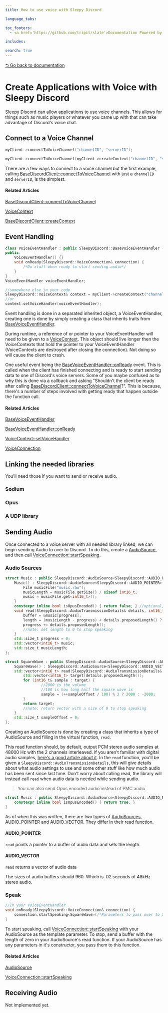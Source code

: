 ```yaml
---
title: How to use voice with Sleepy Discord

language_tabs:

toc_footers:
  - <a href='https://github.com/tripit/slate'>Documentation Powered by Slate</a>

includes:

search: true
---
```

[⮌ Go back to documentation](documentation.html)

# Create Applications with Voice with Sleepy Discord

Sleepy Discord can allow applications to use voice channels. This allows for things such as music players or whatever you came up with that can take advantage of Discord's voice chat.

## Connect to a Voice Channel

```cpp
myClient->connectToVoiceChannel("channelID", "serverID");
```

```cpp
myClient->connectToVoiceChannel(myClient->createContext("channelID", "serverID", nullptr));
```

There are a few ways to connect to a voice channel but the first example, calling [BaseDiscordClient::connectToVoiceChannel](documentation.html#connecttovoicechannel) with just a ``channelID`` and ``serverID``, is the simplest.

#### Related Articles
[BaseDiscordClient::connectToVoiceChannel](documentation.html#connecttovoicechannel)

[VoiceContext](documentation.html#voicecontext)

[BaseDiscordClient::createContext](documentation.html#createContext)

## Event Handling
```cpp
class VoiceEventHandler : public SleepyDiscord::BaseVoiceEventHandler {
public:
	VoiceEventHandler() {}
	void onReady(SleepyDiscord::VoiceConnection& connection) {
		/*Do stuff when ready to start sending audio*/
	}
}
VoiceEventHandler voiceEventHandler;

//somewhere else in your code
SleepyDiscord::VoiceContext& context = myClient->createContext("channelID", "serverID", voiceEventHandler);
//or
context.setVoiceHandler(voiceEventHandler);
```

Event handling is done in a separated inherited object, a VoiceEventHandler, creating one is done by simply creating a class that inherits traits from [BaseVoiceEventHandler](documentation.html#basevoiceeventhandler).

During runtime, a reference of or pointer to your VoiceEventHandler will need to be given to a [VoiceContext](documentation.html#voicecontext). This object should live longer then the VoiceContexts that hold the pointer to your VoiceEventHandler (VoiceContexts are destroyed after closing the connection). Not doing so will cause the client to crash.

One useful event being the [BaseVoiceEventHandler::onReady]() event. This is called when the client has finished connecting and is ready to start sending data to one of Discord's voice servers. Some of you maybe confused as to why this is done via a callback and asking "Shouldn't the client be ready after calling [BaseDiscordClient::connectToVoiceChannel](documentation.html#connecttovoicechannel)?". This is because, there's a number of steps involved with getting ready that happen outside the function call.

#### Related Articles
[BaseVoiceEventHandler](documentation.html#basevoiceeventhandler)

[BaseVoiceEventHandler::onReady]()

[VoiceContext::setVoiceHandler](documentation.html#setvoicehandler)

[VoiceConnection](documentation.html#voiceconnection)

## Linking the needed libraries

You'll need those if you want to send or receive audio.

### Sodium

### Opus

### A UDP library

## Sending Audio

Once connected to a voice server with all needed library linked, we can begin sending Audio to over to Discord. To do this, create a [AudioSource](documentation.html#audiosource), and then call [VoiceConnection::startSpeaking](documentation.html#startspeaking).

### Audio Sources
```cpp
struct Music : public SleepyDiscord::AudioSource<SleepyDiscord::AUDIO_POINTER> {
	Music() : SleepyDiscord::AudioSource<SleepyDiscord::AUDIO_POINTER>() {
		File musicFile("music.raw");
		musicLength = musicFile.getSize() / sizeof int16_t;
		music = musicFile.get<int16_t>();
	}
	constexpr inline bool isOpusEncoded() { return false; } //optional, will be false by default
	void read(SleepyDiscord::AudioTransmissionDetails& details, int16_t*& buffer, std::size_t& length) {
		buffer = &music[progress];
		length = (musicLength - progress) < details.proposedLength() ? details.proposedLength() : 0;
		progress += details.proposedLength();
		//note: set length to 0 to stop speaking
	}
	std::size_t progress = 0;
	std::vector<int16_t> music;
	std::size_t musicLength;
};
```

```cpp
struct SquareWave : public SleepyDiscord::AudioSource<SleepyDiscord::AUDIO_VECTOR> {
	SquareWave() : SleepyDiscord::AudioSource<SleepyDiscord::AUDIO_VECTOR>(), sampleOffset(0) {}
	std::vector<int16_t> read(SleepyDiscord::AudioTransmissionDetails& details) {
		std::vector<int16_t> target(details.proposedLength());
		for (int16_t& sample : target) {
				//2000 is the volume
				//100 is how long half the square wave is
				sample = (++sampleOffset / 100) % 2 ? 2000 : -2000;
		}
		return target;
		//note: return vector with a size of 0 to stop speaking
	}
	std::size_t sampleOffset = 0;
};
```

Creating an AudioSource is done by creating a class that inherits a type of AudioSource and filling in the virtual function, ``read``.

This read function should, by default, output PCM stereo audio samples at 48000 Hz with the 2 channels interleaved.
If you aren't familiar with digital audio samples, [here's a good article about it](http://manual.audacityteam.org/man/digital_audio.html).
In the ``read`` function, you'll be given a ``SleepyDiscord::AudioTransmissionDetails``, this will give details about what audio settings to use and some other stuff like how much audio has been sent since last time.
Don't worry about calling read, the library will instead call ``read`` when audio data is needed while sending audio.

> You can also send Opus encoded audio instead of PMC audio

```cpp
struct Music : public SleepyDiscord::AudioSource<SleepyDiscord::AUDIO_POINTER> {
	constexpr inline bool isOpusEncoded() { return true; }
}
```

As of when this was written, there are two types of [AudioSources](documentation.html#audiosource), AUDIO_POINTER and AUDIO_VECTOR. They differ in their read function.

#### AUDIO_POINTER
``read`` points a pointer to a buffer of audio data and sets the length.

#### AUDIO_VECTOR
``read`` returns a vector of audio data

<aside class="note">
The sizes of audio buffers should 960. Which is .02 seconds of 48kHz stereo audio.
</aside>

### Speak
```cpp
//In your VoiceEventHandler
void onReady(SleepyDiscord::VoiceConnection& connection) {
	connection.startSpeaking<SquareWave>(/*Parameters to pass over to SquareWave's constructor*/);
}
```

To start speaking, call [VoiceConnection::startSpeaking](documentation.html#startspeaking) with your AudioSource as the template parameter. To stop, send a buffer with the length of zero in your AudioSource's read function. If your AudioSource has any parameters in it's constructor, you pass them to this function.

#### Related Articles 
[AudioSource](documentation.html#audiosource)

[VoiceConnection::startSpeaking](documentation.html#startspeaking)

## Receiving Audio
Not implemented yet.